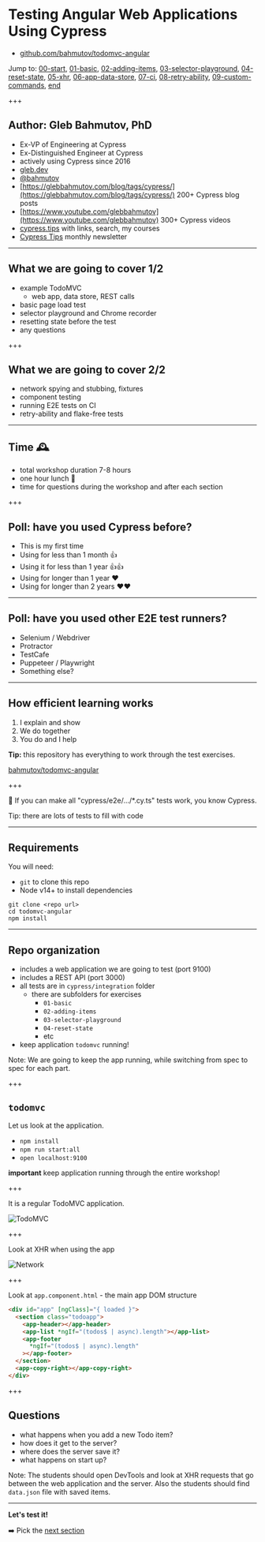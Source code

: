 # Testing Angular Web Applications Using Cypress

- [github.com/bahmutov/todomvc-angular](https://github.com/bahmutov/todomvc-angular)

Jump to: [00-start](?p=00-start), [01-basic](?p=01-basic), [02-adding-items](?p=02-adding-items), [03-selector-playground](?p=03-selector-playground), [04-reset-state](?p=04-reset-state), [05-xhr](?p=05-xhr), [06-app-data-store](?p=06-app-data-store), [07-ci](?p=07-ci), [08-retry-ability](?p=08-retry-ability), [09-custom-commands](?p=09-custom-commands), [end](?p=end)

+++

## Author: Gleb Bahmutov, PhD

- Ex-VP of Engineering at Cypress
- Ex-Distinguished Engineer at Cypress
- actively using Cypress since 2016
- [gleb.dev](https://gleb.dev)
- [@bahmutov](https://twitter.com/bahmutov)
- [https://glebbahmutov.com/blog/tags/cypress/](https://glebbahmutov.com/blog/tags/cypress/) 200+ Cypress blog posts
- [https://www.youtube.com/glebbahmutov](https://www.youtube.com/glebbahmutov) 300+ Cypress videos
- [cypress.tips](https://cypress.tips) with links, search, my courses
- [Cypress Tips](https://cypresstips.substack.com/) monthly newsletter

---

## What we are going to cover 1/2

- example TodoMVC
  - web app, data store, REST calls
- basic page load test
- selector playground and Chrome recorder
- resetting state before the test
- any questions

+++

## What we are going to cover 2/2

- network spying and stubbing, fixtures
- component testing
- running E2E tests on CI
- retry-ability and flake-free tests

---

## Time 🕰

- total workshop duration 7-8 hours
- one hour lunch 🍲
- time for questions during the workshop and after each section

+++

<!-- Please: if you have experience with Cypress.io, help others during the workshop 🙏 -->

## Poll: have you used Cypress before?

- This is my first time
- Using for less than 1 month 👍<!-- .element: class="fragment" -->
- Using it for less than 1 year 👍👍<!-- .element: class="fragment" -->
- Using for longer than 1 year ❤️<!-- .element: class="fragment" -->
- Using for longer than 2 years ❤️❤️<!-- .element: class="fragment" -->

---

## Poll: have you used other E2E test runners?

- Selenium / Webdriver
- Protractor <!-- .element: class="fragment" -->
- TestCafe <!-- .element: class="fragment" -->
- Puppeteer / Playwright <!-- .element: class="fragment" -->
- Something else? <!-- .element: class="fragment" -->

---

## How efficient learning works

1. I explain and show
2. We do together
3. You do and I help

**Tip:** this repository has everything to work through the test exercises.

[bahmutov/todomvc-angular](https://github.com/bahmutov/todomvc-angular)

+++

🎉 If you can make all "cypress/e2e/.../\*.cy.ts" tests work, you know Cypress.

Tip: there are lots of tests to fill with code <!-- .element: class="fragment" -->

---

## Requirements

You will need:

- `git` to clone this repo
- Node v14+ to install dependencies

```text
git clone <repo url>
cd todomvc-angular
npm install
```

---

## Repo organization

- includes a web application we are going to test (port 9100)
- includes a REST API (port 3000)
- all tests are in `cypress/integration` folder
  - there are subfolders for exercises
    - `01-basic`
    - `02-adding-items`
    - `03-selector-playground`
    - `04-reset-state`
    - etc
- keep application `todomvc` running!

Note:
We are going to keep the app running, while switching from spec to spec for each part.

+++

## `todomvc`

Let us look at the application.

- `npm install`
- `npm run start:all`
- `open localhost:9100`

**important** keep application running through the entire workshop!

+++

It is a regular TodoMVC application.

![TodoMVC](./img/todomvc.png)

+++

Look at XHR when using the app

![Network](./img/network.png)

+++

Look at `app.component.html` - the main app DOM structure

```html
<div id="app" [ngClass]="{ loaded }">
  <section class="todoapp">
    <app-header></app-header>
    <app-list *ngIf="(todos$ | async).length"></app-list>
    <app-footer
      *ngIf="(todos$ | async).length"
    ></app-footer>
  </section>
  <app-copy-right></app-copy-right>
</div>
```

+++

## Questions

- what happens when you add a new Todo item? <!-- .element: class="fragment" -->
- how does it get to the server? <!-- .element: class="fragment" -->
- where does the server save it? <!-- .element: class="fragment" -->
- what happens on start up? <!-- .element: class="fragment" -->

Note:
The students should open DevTools and look at XHR requests that go between the web application and the server. Also the students should find `data.json` file with saved items.

---

**Let's test it!**

➡️ Pick the [next section](https://github.com/bahmutov/todomvc-angular#contents)
